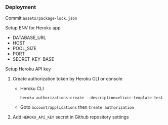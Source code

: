 ### Deployment

Commit `assets/package-lock.json`

Setup ENV for Heroku app

- DATABASE_URL
- HOST
- POOL_SIZE
- PORT
- SECRET_KEY_BASE

Setup Heroku API key

1. Create authorization token by Heroku CLI or console

    - Heroku CLI
      ```
      heroku authorizations:create --description=elixir-template-test
      ```

    - Goto `account/applications` then `Create authorization`

2. Add `HEROKU_API_KEY` secret in Github repository settings
